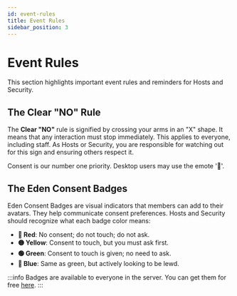 ```yaml
---
id: event-rules
title: Event Rules
sidebar_position: 3
---
```


# Event Rules

This section highlights important event rules and reminders for Hosts and Security.

## The Clear "NO" Rule

The **Clear "NO"** rule is signified by crossing your arms in an "X" shape. It means that any interaction must stop immediately. This applies to everyone, including staff. As Hosts or Security, you are responsible for watching out for this sign and ensuring others respect it.

Consent is our number one priority. Desktop users may use the emote '🚫'.

## The Eden Consent Badges

Eden Consent Badges are visual indicators that members can add to their avatars. They help communicate consent preferences. Hosts and Security should recognize what each badge color means:

- **🔴 Red**: No consent; do not touch; do not ask.
- **🟡 Yellow**: Consent to touch, but you must ask first.
- **🟢 Green**: Consent to touch is given; no need to ask.
- **🔵 Blue**: Same as green, but actively looking to be lewd.

:::info
Badges are available to everyone in the server. You can get them for free [here](https://discord.com/channels/734595073920204940/1234948469886816418).
:::
